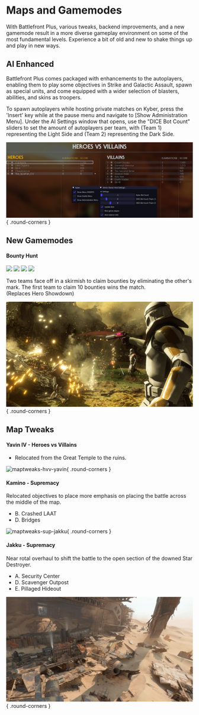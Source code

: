 # Maps and Gamemodes

With Battlefront Plus, various tweaks, backend improvements, and a new gamemode result in a more diverse gameplay environment on some of the most fundamental levels. Experience a bit of old and new to shake things up and play in new ways.

## AI Enhanced

Battlefront Plus comes packaged with enhancements to the autoplayers, enabling them to play some objectives in Strike and Galactic Assault, spawn as special units, and come equipped with a wider selection of blasters, abilities, and skins as troopers.

To spawn autoplayers while hosting private matches on Kyber, press the 'Insert' key while at the pause menu and navigate to [Show Administration Menu]. Under the AI Settings window that opens, use the "DICE Bot Count" sliders to set the amount of autoplayers per team, with (Team 1) representing the Light Side and (Team 2) representing the Dark Side.

![ai-enhanced](../assets/gamemodes/ai-enhanced/autoplayers-kyberv1.png){ .round-corners }

## New Gamemodes

#### Bounty Hunt

<img class="blaster-class" class="no-lb" src="../../assets/classes/Class_Troopers_Assault_01.svg"> <img class="blaster-class" class="no-lb" src="../../assets/classes/Class_Troopers_Heavy_01.svg"> <img class="blaster-class" class="no-lb" src="../../assets/classes/Class_Troopers_Officer_01.svg"> <img class="blaster-class" class="no-lb" src="../../assets/classes/Class_Troopers_Specialist_01.svg">

Two teams face off in a skirmish to claim bounties by eliminating the other's mark. The first team to claim 10 bounties wins the match.  
(Replaces Hero Showdown)

![bountyhunt](../assets/gamemodes/bounty-hunt/bountyhunt-cover.png){ .round-corners }

## Map Tweaks

#### Yavin IV - Heroes vs Villains

- Relocated from the Great Temple to the ruins.

![maptweaks-hvv-yavin](../assets/gamemodes/map-tweaks/hvv-yavin.png){ .round-corners }

#### Kamino - Supremacy

Relocated objectives to place more emphasis on placing the battle across the middle of the map.

- B. Crashed LAAT  
- D. Bridges  

![maptweaks-sup-jakku](../assets/gamemodes/map-tweaks/sup-kamino.png){ .round-corners }

#### Jakku - Supremacy

Near rotal overhaul to shift the battle to the open section of the downed Star Destroyer.

- A. Security Center  
- D. Scavenger Outpost  
- E. Pillaged Hideout

![maptweaks-sup-jakku](../assets/gamemodes/map-tweaks/sup-jakku.png){ .round-corners }